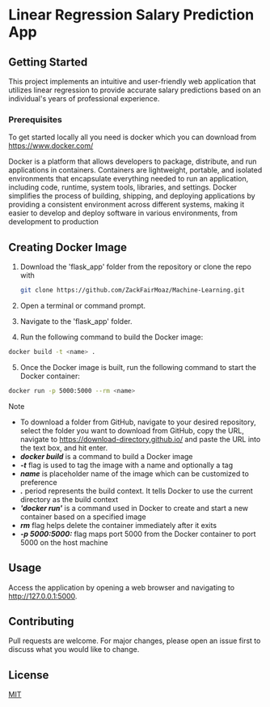 # Linear Regression Salary Prediction App

## Getting Started

This project implements an intuitive and user-friendly web application that utilizes linear regression to provide accurate salary predictions based on an individual's years of professional experience.

### Prerequisites

To get started locally all you need is docker which you can download from https://www.docker.com/

Docker is a platform that allows developers to package, distribute, and run applications in containers. Containers are lightweight, portable, and isolated environments that encapsulate everything needed to run an application, including code, runtime, system tools, libraries, and settings. Docker simplifies the process of building, shipping, and deploying applications by providing a consistent environment across different systems, making it easier to develop and deploy software in various environments, from development to production

## Creating Docker Image

1. Download the 'flask_app' folder from the repository or clone the repo with

   ```sh
   git clone https://github.com/ZackFairMoaz/Machine-Learning.git
   ```
2. Open a terminal or command prompt.
3. Navigate to the 'flask_app' folder.
4. Run the following command to build the Docker image:

```bash
docker build -t <name> .
```
5. Once the Docker image is built, run the following command to start the Docker container:

```bash
docker run -p 5000:5000 --rm <name>
```

Note

* To download a folder from GitHub, navigate to your desired repository, select the folder you want to download from GitHub, copy the URL, navigate to https://download-directory.github.io/ and paste the URL into the text box, and hit enter.
* ***docker build*** is a command to build a Docker image
* ***-t*** flag is used to tag the image with a name and optionally a tag
* ***name*** is placeholder name of the image which can be customized to preference
* ***.*** period represents the build context. It tells Docker to use the current directory as the build context
* ***'docker run'*** is a command used in Docker to create and start a new container based on a specified image
* ***rm*** flag helps delete the container immediately after it exits
* ***-p 5000:5000:*** flag maps port 5000 from the Docker container to port 5000 on the host machine

## Usage

Access the application by opening a web browser and navigating to http://127.0.0.1:5000.

## Contributing

Pull requests are welcome. For major changes, please open an issue first
to discuss what you would like to change.

## License

[MIT](https://choosealicense.com/licenses/mit/)


